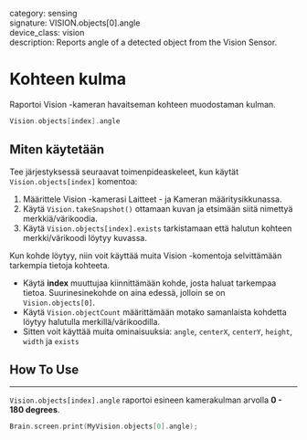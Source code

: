 category: sensing  
signature: VISION.objects[0].angle  
device_class: vision  
description: Reports angle of a detected object from the Vision Sensor. 

# Kohteen kulma

Raportoi Vision -kameran havaitseman kohteen muodostaman kulman.
```cpp
Vision.objects[index].angle
```
## Miten käytetään

Tee järjestyksessä seuraavat toimenpideaskeleet, kun käytät `Vision.objects[index]` komentoa:

1. Määrittele Vision -kamerasi Laitteet - ja Kameran määritysikkunassa.
2. Käytä `Vision.takeSnapshot()` ottamaan kuvan ja etsimään siitä nimettyä merkkiä/värikoodia.
3. Käytä `Vision.objects[index].exists` tarkistamaan että halutun kohteen merkki/värikoodi löytyy kuvassa. 

Kun kohde löytyy, niin voit käyttää muita Vision -komentoja selvittämään tarkempia tietoja kohteeta. 

* Käytä **index** muuttujaa kiinnittämään kohde, josta haluat tarkempaa tietoa. Suurinesinekohde on aina edessä, jolloin se on  `Vision.objects[0]`.
* Käytä `Vision.objectCount` määrittämään motako samanlaista kohdetta löytyy halutulla merkillä/värikoodilla.
* Sitten voit käyttää muita ominaisuuksia: `angle`, `centerX`, `centerY`, `height`, `width` ja `exists`
## How To Use


---

`Vision.objects[index].angle` raportoi esineen kamerakulman arvolla **0 - 180 degrees**.

```cpp
Brain.screen.print(MyVision.objects[0].angle);
```

<advanced>
</advanced>